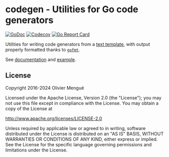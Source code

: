 # codegen - Utilities for Go code generators

[![GoDoc](https://img.shields.io/badge/godoc-reference-blue.svg)](https://godoc.org/github.com/dolmen-go/codegen)
[![Codecov](https://codecov.io/gh/dolmen-go/codegen/graph/badge.svg?token=y7mxhgwKi7)](https://codecov.io/gh/dolmen-go/codegen)
[![Go Report Card](https://goreportcard.com/badge/github.com/dolmen-go/jsonptr)](https://goreportcard.com/report/github.com/dolmen-go/codegen)


Utilities for writing code generators from a [text template](https://golang.org/pkg/text/template/),
with output properly formatted thanks to [`gofmt`](https://golang.org/pkg/go/format/).

See [documentation](https://godoc.org/github.com/dolmen-go/codegen) and [example](example_test.go).

## License

Copyright 2016-2024 Olivier Mengué

Licensed under the Apache License, Version 2.0 (the "License");
you may not use this file except in compliance with the License.
You may obtain a copy of the License at

   http://www.apache.org/licenses/LICENSE-2.0

Unless required by applicable law or agreed to in writing, software
distributed under the License is distributed on an "AS IS" BASIS,
WITHOUT WARRANTIES OR CONDITIONS OF ANY KIND, either express or implied.
See the License for the specific language governing permissions and
limitations under the License.
